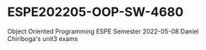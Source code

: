 # ESPE202205-OOP-SW-4680
Object Oriented Programming ESPE Semester 2022-05-08
Daniel Chiriboga's unit3 exams

